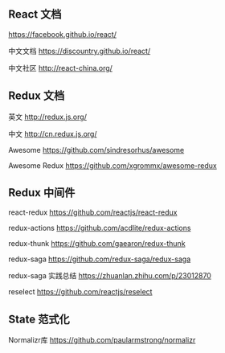 ## React 文档

<https://facebook.github.io/react/>

中文文档 <https://discountry.github.io/react/>

中文社区 <http://react-china.org/>

## Redux 文档

英文 <http://redux.js.org/>

中文 <http://cn.redux.js.org/>

Awesome <https://github.com/sindresorhus/awesome>

Awesome Redux <https://github.com/xgrommx/awesome-redux>

## Redux 中间件

react-redux <https://github.com/reactjs/react-redux>

redux-actions <https://github.com/acdlite/redux-actions>

redux-thunk <https://github.com/gaearon/redux-thunk>

redux-saga <https://github.com/redux-saga/redux-saga>

redux-saga 实践总结 <https://zhuanlan.zhihu.com/p/23012870>

reselect <https://github.com/reactjs/reselect>

## State 范式化

Normalizr库 <https://github.com/paularmstrong/normalizr>

